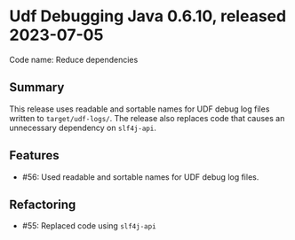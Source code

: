 # Udf Debugging Java 0.6.10, released 2023-07-05

Code name: Reduce dependencies

## Summary

This release uses readable and sortable names for UDF debug log files written to `target/udf-logs/`. The release also replaces code that causes an unnecessary dependency on `slf4j-api`.

## Features

* #56: Used readable and sortable names for UDF debug log files.

## Refactoring

* #55: Replaced code using `slf4j-api`
